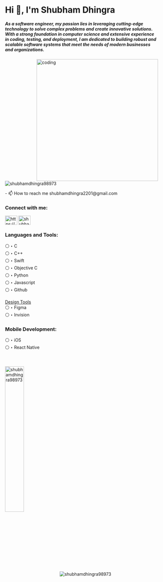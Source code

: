 <h1 align="left">Hi 👋, I'm Shubham Dhingra</h1>
<h5 align="left">As a software engineer, my passion lies in leveraging cutting-edge technology to solve complex problems and create innovative solutions. With a strong foundation in computer science and extensive experience in coding, testing, and deployment, I am dedicated to building robust and scalable software systems that meet the needs of modern businesses and organizations. </h5>
<img align="right" alt="coding" width="400" src="https://camo.githubusercontent.com/e20822b4282c07ffd010cd05f855a6561d3b62358ca9e607e4901288dd748fcb/68747470733a2f2f63646e2e6472696262626c652e636f6d2f75736572732f323133313939332f73637265656e73686f74732f343934383733362f74686f75676874776f726b732d6769665f6472696262626c652e676966"
<p align="left"> <img src="https://komarev.com/ghpvc/?username=shubhamdhingra98973&label=Profile%20views&color=0e75b6&style=flat" alt="shubhamdhingra98973" /> </p>
- 📫 How to reach me shubhamdhingra2201@gmail.com
<h3 align="left">Connect with me:</h3>
<p align="left">
<a href="https://linkedin.com/in/https://www.linkedin.com/in/shubham-dhingra-0b8877b8/" target="blank"><img align="center" src="https://www.vectorlogo.zone/logos/linkedin/linkedin-icon.svg" alt="https://www.linkedin.com/in/shubham-dhingra-0b8877b8/" height="30" width="40" /></a>
<a href="https://instagram.com/shubham_dhingra01" target="blank"><img align="center" src="https://www.vectorlogo.zone/logos/instagram/instagram-icon.svg" alt="shubham_dhingra01" height="30" width="40" /></a>
</p>
<h3 align="left">Languages and Tools:</h3>
<p>⚪  ‣  C <br>⚪ ‣ C++ <br>⚪ ‣ Swift <br>⚪ ‣ Objective C<br>⚪ ‣ Python<br>⚪ ‣ Javascript<br>⚪ ‣ Github<br><br><u>Design Tools</u><br>⚪ ‣ Figma<br>⚪ ‣ Invision</p>
<!-- <h3 align="left">Languages and Tools:</h3>
<p align="left"> <a href="https://www.cprogramming.com/" target="_blank" rel="noreferrer"> <img src="https://raw.githubusercontent.com/devicons/devicon/master/icons/c/c-original.svg" alt="c" width="40" height="40"/> </a> <a href="https://www.w3schools.com/cpp/" target="_blank" rel="noreferrer"> <img src="https://raw.githubusercontent.com/devicons/devicon/master/icons/cplusplus/cplusplus-original.svg" alt="cplusplus" width="40" height="40"/> </a> <a href="https://git-scm.com/" target="_blank" rel="noreferrer"> <img src="https://www.vectorlogo.zone/logos/git-scm/git-scm-icon.svg" alt="git" width="40" height="40"/> </a> <a href="https://www.invisionapp.com/" target="_blank" rel="noreferrer"> <img src="https://www.vectorlogo.zone/logos/invisionapp/invisionapp-icon.svg" alt="invision" width="40" height="40"/> </a> <a href="https://developer.mozilla.org/en-US/docs/Web/JavaScript" target="_blank" rel="noreferrer"> <img src="https://raw.githubusercontent.com/devicons/devicon/master/icons/javascript/javascript-original.svg" alt="javascript" width="40" height="40"/> </a> <a href="https://developer.apple.com/library/archive/documentation/Cocoa/Conceptual/ProgrammingWithObjectiveC/Introduction/Introduction.html" target="_blank" rel="noreferrer"> <img src="https://www.vectorlogo.zone/logos/apple_objectivec/apple_objectivec-icon.svg" alt="objectivec" width="40" height="40"/> </a> <a href="https://www.python.org" target="_blank" rel="noreferrer"> <img src="https://raw.githubusercontent.com/devicons/devicon/master/icons/python/python-original.svg" alt="python" width="40" height="40"/> </a> <a href="https://realm.io/" target="_blank" rel="noreferrer"> <img src="https://raw.githubusercontent.com/bestofjs/bestofjs-webui/8665e8c267a0215f3159df28b33c365198101df5/public/logos/realm.svg" alt="realm" width="40" height="40"/> </a> <a href="https://developer.apple.com/swift/" target="_blank" rel="noreferrer"> <img src="https://raw.githubusercontent.com/devicons/devicon/master/icons/swift/swift-original.svg" alt="swift" width="40" height="40"/> </a> </p> -->
<h3 align="left">Mobile Development:</h3>
<p>⚪  ‣  iOS <br>⚪ ‣ React Native <br>
<!-- <p align="left"> <a href="https://developer.apple.com/documentation/swift" target="_blank" rel="noreferrer"> <img src="http://www.clipartbest.com/cliparts/dc6/zM9/dc6zM9Kc9.svg" alt="iOS" width="40" height="40"/> </a> <a href="https://reactnative.dev/" target="_blank" rel="noreferrer"> <img src="https://reactnative.dev/img/header_logo.svg" alt="
" width="40" height="40"/> </a> </p> -->
<br>
<br>
<p ><img align="center" width = "35%" src="https://github-readme-stats.vercel.app/api/top-langs?username=shubhamdhingra98973&show_icons=true&locale=en&layout=compact&theme=dark" alt="shubhamdhingra98973" />
<img align="center" src="https://github-readme-streak-stats.herokuapp.com/?user=shubhamdhingra98973&theme=dark" alt="shubhamdhingra98973" /></p>
<!-- <p><img width=80%" src="https://github-readme-stats.vercel.app/api?username=shubhamdhingra98973&show_icons=true&locale=en&theme=dark" alt="shubhamdhingra98973" /></p> -->
